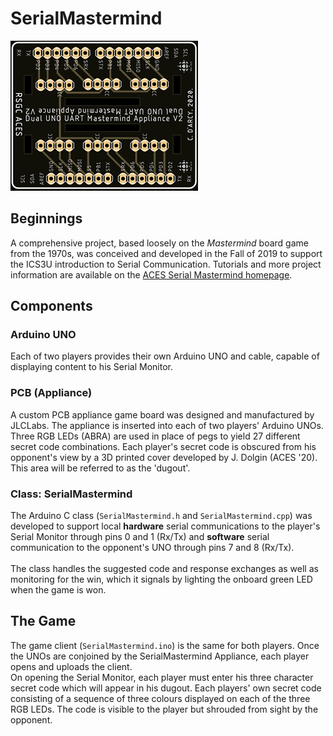 # SerialMastermind  

![PCB Appliance](images/SerialMastermindV2.png)

## Beginnings
A comprehensive project, based loosely on the *Mastermind* board game from the 1970s, was conceived and developed in the Fall of 2019 to support the ICS3U introduction to Serial Communication.
Tutorials and more project information are available on the [ACES Serial Mastermind homepage](http://darcy.rsgc.on.ca/ACES/Projects/SerialMastermind/index.html).

## Components

### Arduino UNO
Each of two players provides their own Arduino UNO and cable, capable of displaying content to his Serial Monitor.

### PCB (Appliance)
A custom PCB appliance game board was designed and manufactured by JLCLabs. The appliance is inserted into each of two players' Arduino UNOs. Three RGB LEDs (ABRA) are used in place of pegs
to yield 27 different secret code combinations. Each player's secret code is obscured from his opponent's view by a 3D printed cover developed by J. Dolgin (ACES '20). This area will be referred to as the 'dugout'.

### Class: SerialMastermind
The Arduino C class (<code>SerialMastermind.h</code> and <code>SerialMastermind.cpp</code>) was developed to support local **hardware** serial communications to the player's Serial Monitor through pins 0 and 1 (Rx/Tx) and 
**software** serial communication to the opponent's UNO through pins 7 and 8 (Rx/Tx).<br><br>The class handles the suggested code and response exchanges as well as monitoring for the win, 
which it signals by lighting the onboard green LED when the game is won.

## The Game
The game client (<code>SerialMastermind.ino</code>) is the same for both players. Once the UNOs are conjoined by the SerialMastermind Appliance, each player opens and uploads the client.<br>
On opening the Serial Monitor, each player must enter his three character secret code which will appear in his dugout. 
Each players' own secret code consisting of a sequence of three colours displayed on each of the three RGB LEDs. The code is visible to the player but shrouded from sight by the opponent.

